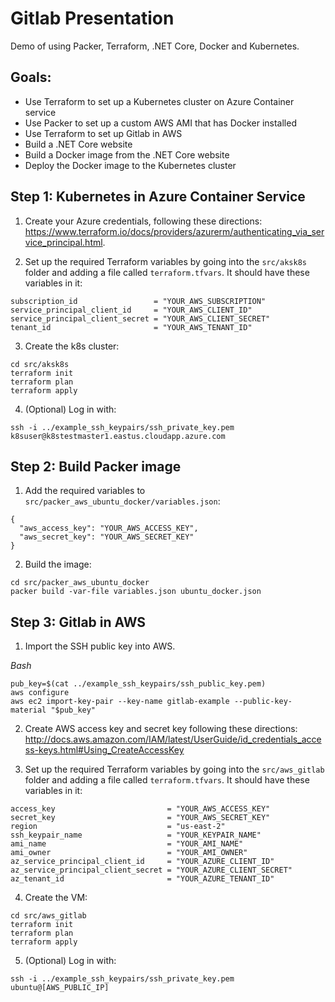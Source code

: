 # Gitlab Presentation

Demo of using Packer, Terraform, .NET Core, Docker and Kubernetes.

## Goals:

* Use Terraform to set up a Kubernetes cluster on Azure Container service
* Use Packer to set up a custom AWS AMI that has Docker installed
* Use Terraform to set up Gitlab in AWS
* Build a .NET Core website
* Build a Docker image from the .NET Core website
* Deploy the Docker image to the Kubernetes cluster

## Step 1: Kubernetes in Azure Container Service

1. Create your Azure credentials, following these directions: https://www.terraform.io/docs/providers/azurerm/authenticating_via_service_principal.html.

2. Set up the required Terraform variables by going into the `src/aksk8s` folder and adding a file called `terraform.tfvars`. It should have these variables in it:

```
subscription_id                 = "YOUR_AWS_SUBSCRIPTION"
service_principal_client_id     = "YOUR_AWS_CLIENT_ID"
service_principal_client_secret = "YOUR_AWS_CLIENT_SECRET"
tenant_id                       = "YOUR_AWS_TENANT_ID"
```

3. Create the k8s cluster:

```
cd src/aksk8s
terraform init
terraform plan
terraform apply
```

4. (Optional) Log in with:

```
ssh -i ../example_ssh_keypairs/ssh_private_key.pem k8suser@k8stestmaster1.eastus.cloudapp.azure.com
```

## Step 2: Build Packer image

1. Add the required variables to `src/packer_aws_ubuntu_docker/variables.json`:

```
{
  "aws_access_key": "YOUR_AWS_ACCESS_KEY",
  "aws_secret_key": "YOUR_AWS_SECRET_KEY"
}
```

2. Build the image:

```
cd src/packer_aws_ubuntu_docker
packer build -var-file variables.json ubuntu_docker.json
```

## Step 3: Gitlab in AWS

1. Import the SSH public key into AWS.

*Bash*
```shell
pub_key=$(cat ../example_ssh_keypairs/ssh_public_key.pem)
aws configure
aws ec2 import-key-pair --key-name gitlab-example --public-key-material "$pub_key"
```

2. Create AWS access key and secret key following these directions: http://docs.aws.amazon.com/IAM/latest/UserGuide/id_credentials_access-keys.html#Using_CreateAccessKey

3. Set up the required Terraform variables by going into the `src/aws_gitlab` folder and adding a file called `terraform.tfvars`. It should have these variables in it:

```
access_key                         = "YOUR_AWS_ACCESS_KEY"
secret_key                         = "YOUR_AWS_SECRET_KEY"
region                             = "us-east-2"
ssh_keypair_name                   = "YOUR_KEYPAIR_NAME"
ami_name                           = "YOUR_AMI_NAME"
ami_owner                          = "YOUR_AMI_OWNER"
az_service_principal_client_id     = "YOUR_AZURE_CLIENT_ID"
az_service_principal_client_secret = "YOUR_AZURE_CLIENT_SECRET"
az_tenant_id                       = "YOUR_AZURE_TENANT_ID"
```

4. Create the VM:

```
cd src/aws_gitlab
terraform init
terraform plan
terraform apply
```

5. (Optional) Log in with:

```
ssh -i ../example_ssh_keypairs/ssh_private_key.pem ubuntu@[AWS_PUBLIC_IP]
```